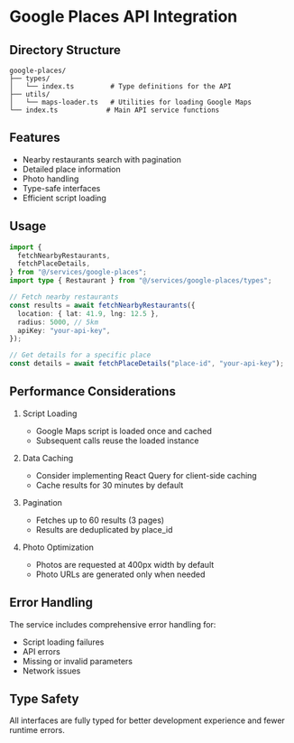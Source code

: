 # Google Places API Integration

## Directory Structure

```
google-places/
├── types/
│   └── index.ts         # Type definitions for the API
├── utils/
│   └── maps-loader.ts   # Utilities for loading Google Maps
└── index.ts            # Main API service functions
```

## Features

- Nearby restaurants search with pagination
- Detailed place information
- Photo handling
- Type-safe interfaces
- Efficient script loading

## Usage

```typescript
import {
  fetchNearbyRestaurants,
  fetchPlaceDetails,
} from "@/services/google-places";
import type { Restaurant } from "@/services/google-places/types";

// Fetch nearby restaurants
const results = await fetchNearbyRestaurants({
  location: { lat: 41.9, lng: 12.5 },
  radius: 5000, // 5km
  apiKey: "your-api-key",
});

// Get details for a specific place
const details = await fetchPlaceDetails("place-id", "your-api-key");
```

## Performance Considerations

1. Script Loading

   - Google Maps script is loaded once and cached
   - Subsequent calls reuse the loaded instance

2. Data Caching

   - Consider implementing React Query for client-side caching
   - Cache results for 30 minutes by default

3. Pagination

   - Fetches up to 60 results (3 pages)
   - Results are deduplicated by place_id

4. Photo Optimization
   - Photos are requested at 400px width by default
   - Photo URLs are generated only when needed

## Error Handling

The service includes comprehensive error handling for:

- Script loading failures
- API errors
- Missing or invalid parameters
- Network issues

## Type Safety

All interfaces are fully typed for better development experience and fewer runtime errors.
